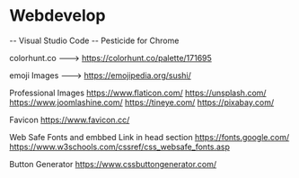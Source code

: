 # Webdevelop

-- Visual Studio Code
-- Pesticide for Chrome

colorhunt.co ---> 
https://colorhunt.co/palette/171695

emoji Images --->
https://emojipedia.org/sushi/


Professional Images
https://www.flaticon.com/
https://unsplash.com/
https://www.joomlashine.com/
https://tineye.com/
https://pixabay.com/

Favicon
https://www.favicon.cc/

Web Safe Fonts and embbed Link in head section
https://fonts.google.com/
https://www.w3schools.com/cssref/css_websafe_fonts.asp

Button Generator
https://www.cssbuttongenerator.com/
